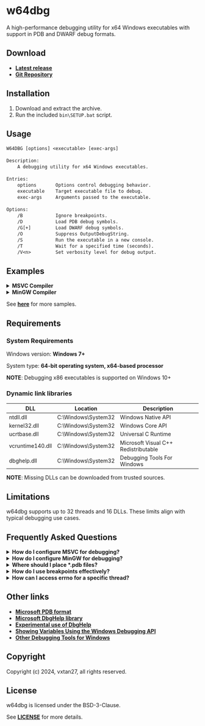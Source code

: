 # __w64dbg__

A high-performance debugging utility for x64 Windows executables with support in PDB and DWARF debug formats.

## __Download__

* [__Latest release__](https://github.com/vxtan27/w64dbg/releases/latest)
* [__Git Repository__](./)

## __Installation__

1. Download and extract the archive.
2. Run the included `bin\SETUP.bat` script.

## __Usage__

    
    W64DBG [options] <executable> [exec-args]
    
    Description:
        A debugging utility for x64 Windows executables.
        
    Entries:
        options       Options control debugging behavior.
        executable    Target executable file to debug.
        exec-args     Arguments passed to the executable.
        
    Options:
        /B            Ignore breakpoints.
        /D            Load PDB debug symbols.
        /G[+]         Load DWARF debug symbols.
        /O            Suppress OutputDebugString.
        /S            Run the executable in a new console.
        /T            Wait for a specified time (seconds).
        /V<n>         Set verbosity level for debug output.
    

## __Examples__

<details>
    <summary>
        <b>
            MSVC Compiler
        </b>
    </summary>
    <br>
    <img src="./samples/4.png"/>
</details>

<details>
    <summary>
        <b>
            MinGW Compiler
        </b>
    </summary>
    <br>
    <img src="./samples/8.png"/>
</details>

See [__here__](samples) for more samples.

## __Requirements__

### __System Requirements__

Windows version: **Windows 7+**

System type: **64-bit operating system, x64-based processor**

**NOTE**: Debugging x86 executables is supported on Windows 10+

### __Dynamic link libraries__

|       DLL        |       Location       |             Description              |
| ---------------- | -------------------- | ------------------------------------ |
| ntdll.dll        | C:\Windows\System32  | Windows Native API                   |
| kernel32.dll     | C:\Windows\System32  | Windows Core API                     |
| ucrtbase.dll     | C:\Windows\System32  | Universal C Runtime                  |
| vcruntime140.dll | C:\Windows\System32  | Microsoft Visual C++ Redistributable |
| dbghelp.dll      | C:\Windows\System32  | Debugging Tools For Windows          |

**NOTE**: Missing DLLs can be downloaded from trusted sources.

## __Limitations__

w64dbg supports up to 32 threads and 16 DLLs. These limits align with typical debugging use cases.

## __Frequently Asked Questions__

<details>
    <summary>
        <b>
            How do I configure MSVC for debugging?
        </b>
    </summary>

Use the following options to debug with MSVC:

|     Option      | MSVC-Optimized |   Debug info level   |
| --------------- | -------------- | -------------------- |
| /DEBUG          | Yes            | Standard             |
| /DEBUG:FULL     | Yes            | Maximum              |
| /DEBUG:FASTLINK | Yes            | Reduced              |
| /Z7             | Yes            | Basic                |
| /Zi             | Yes            | Standard             |
| /OPT:NOREF      | No             | Enhanced symbol info |
| /OPT:NOICF      | No             | Enhanced symbol info |

For more information:

* [__Generate debug info__](https://learn.microsoft.com/cpp/build/reference/debug-generate-debug-info)
* [__Debug Information Format__](https://learn.microsoft.com/cpp/build/reference/z7-zi-zi-debug-information-format)
* [__Optimizations__](https://learn.microsoft.com/cpp/build/reference/opt-optimizations)

</details>

<details>
    <summary>
        <b>
            How do I configure MinGW for debugging?
        </b>
    </summary>

Use the following options to debug with MinGW:

| Option | Macro info | GDB-Optimized | Debug info level |
| ------ | ---------- | ------------- | ---------------- |
| -g     | No         | No            | Basic            |
| -g3    | Yes        | No            | Maximum          |
| -ggdb  | No         | Yes           | Basic            |
| -ggdb3 | Yes        | Yes           | Maximum          |

See [__this__](https://gcc.gnu.org/onlinedocs/gcc/Debugging-Options.html#index-g) for more information.

`-fno-omit-frame-pointer`: Retain the frame pointers.

See [__this__](https://gcc.gnu.org/onlinedocs/gcc/Optimize-Options.html#index-fomit-frame-pointer) for more information.

</details>

<details>
    <summary>
        <b>
            Where should I place *.pdb files?
        </b>
    </summary>

Place `*.pdb` files alongside the executable or configure symbol paths via `_NT_ALT_SYMBOL_PATH` or `_NT_SYMBOL_PATH`

See [__this__](https://learn.microsoft.com/windows-hardware/drivers/debugger/general-environment-variables) for more information.

</details>

<details>
    <summary>
        <b>
            How do I use breakpoints effectively?
        </b>
    </summary>

Breakpoints are a critical debugging technique that allows you to pause execution at specific points in your code. To trigger breakpoints on Windows, use the `DebugBreak()` API.

See [__this__](https://learn.microsoft.com/visualstudio/debugger/using-breakpoints) for more information.

</details>

<details>
    <summary>
        <b>
            How can I access errno for a specific thread?
        </b>
    </summary>

`errno` is a thread-local variable, and its pointer is returned by the `_errno()` function, defined as:

    
    _ACRTIMP int* __cdecl _errno(void);
    #define errno (*_errno())
    

Thus, you cannot directly access the errno value for a specific thread.

</details>

## __Other links__

* [__Microsoft PDB format__](https://github.com/Microsoft/microsoft-pdb/blob/master/docs/ExternalResources.md)
* [__Microsoft DbgHelp library__](https://learn.microsoft.com/windows/win32/debug/debug-help-library)
* [__Experimental use of DbgHelp__](https://debuginfo.com/articles.html)
* [__Showing Variables Using the Windows Debugging API__](https://accu.org/journals/overload/29/165/orr)
* [__Other Debugging Tools for Windows__](https://learn.microsoft.com/windows-hardware/drivers/debugger/debugger-download-tools)

## __Copyright__

Copyright (c) 2024, vxtan27, all rights reserved.

## __License__

w64dbg is licensed under the BSD-3-Clause.

See [__LICENSE__](LICENSE) for more details.